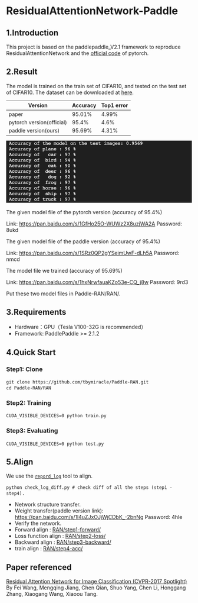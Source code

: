# ResidualAttentionNetwork-Paddle

## 1.Introduction
This project is based on the paddlepaddle_V2.1 framework to reproduce ResidualAttentionNetwork and the [official code](https://github.com/tengshaofeng/ResidualAttentionNetwork-pytorch/) of pytorch.

## 2.Result

The model is trained on the train set of CIFAR10, and tested on the test set of CIFAR10. The dataset can be downloaded at [here](http://www.cs.toronto.edu/~kriz/cifar.html).



 Version | Accuracy | Top1 error 
 ---- | ----- | ----- 
 paper | 95.01% | 4.99%
 pytorch version(official) | 95.4% |  4.6%
 paddle version(ours)| 95.69%  | 4.31%



<img src="https://github.com/tbymiracle/Paddle-RAN/blob/master/325621635038522_.pic_hd.jpg" width="600"/>

The given model file of the pytorch version (accuracy of 95.4%)

Link: https://pan.baidu.com/s/1GfHo25O-WUWz2X8uzjWA2A  Password: 8ukd

The given model file of the paddle version (accuracy of 95.4%)

Link: https://pan.baidu.com/s/1SRz0QP2gYSeimUwF-dLh5A  Password: nmcd

The model file we trained (accuracy of 95.69%)

Link: https://pan.baidu.com/s/1hxNrwfauaKZo53e-CQ_j8w  Password: 9rd3


Put these two model files in Paddle-RAN/RAN/.

## 3.Requirements

 * Hardware：GPU（Tesla V100-32G is recommended）
 * Framework:  PaddlePaddle >= 2.1.2


## 4.Quick Start

### Step1: Clone

``` 
git clone https://github.com/tbymiracle/Paddle-RAN.git
cd Paddle-RAN/RAN
``` 

### Step2: Training

```  
CUDA_VISIBLE_DEVICES=0 python train.py
```  
### Step3: Evaluating

```  
CUDA_VISIBLE_DEVICES=0 python test.py
```  

## 5.Align

We use the [`repord_log`](https://github.com/WenmuZhou/reprod_log) tool to align.

```  
python check_log_diff.py # check diff of all the steps (step1 - step4).
```  

 * Network structure transfer.
 * Weight transfer(paddle version link): https://pan.baidu.com/s/1l4uZJxOJjWjCDbK_-2bnNg  Password: 4hle
 * Verify the network.
 * Forward align : [RAN/step1-forward/](https://github.com/tbymiracle/Paddle-RAN/tree/master/RAN/step1-forward)
 * Loss function align : [RAN/step2-loss/](https://github.com/tbymiracle/Paddle-RAN/tree/master/RAN/step2-loss)
 * Backward align : [RAN/step3-backward/](https://github.com/tbymiracle/Paddle-RAN/tree/master/RAN/step3-backward)
 * train align : [RAN/step4-acc/](https://github.com/tbymiracle/Paddle-RAN/tree/master/RAN/step4-acc)



## Paper referenced
[Residual Attention Network for Image Classification (CVPR-2017 Spotlight)](https://arxiv.org/pdf/1704.06904v1.pdf)
By Fei Wang, Mengqing Jiang, Chen Qian, Shuo Yang, Chen Li, Honggang Zhang, Xiaogang Wang, Xiaoou Tang.
